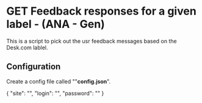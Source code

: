 <h1>GET Feedback responses for a given label - (ANA - Gen) </h1>
<p>This is a script to pick out the usr feedback messages based on the Desk.com lablel.</p>


<h2>Configuration</h2>
<p>Create a config file called ""<strong>config.json</strong>".

{
  "site": "<SITENAME>",
  "login": "<LOGIN>",
  "password": "<PASSWORD>"
}




